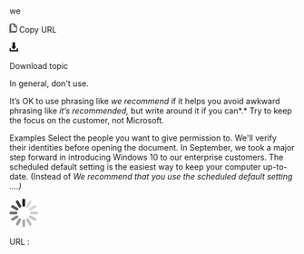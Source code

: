﻿# 

we

![Copy URL](media/we/Copy.png)
Copy URL

![Download](media/we/Download.png)

Download topic

In general, don't use. 

It’s OK to use phrasing like *we recommend* if it helps you avoid awkward phrasing like *it’s recommended,* but write around it if you can*.* Try to keep the focus on the customer, not Microsoft.

Examples
Select the people you want to give permission to. We'll verify their identities before opening the document. 
In September, we took a major step forward in introducing Windows 10 to our enterprise customers.
The scheduled default setting is the easiest way to keep your computer up-to-date. (Instead of *We recommend that you use the scheduled default setting ....)*

![In progress](media/we/activity-large.gif)

URL :
